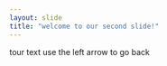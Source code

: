 ```yaml
---
layout: slide
title: "welcome to our second slide!"
---
```

tour text
use the left arrow to go back
